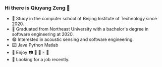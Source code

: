 ### Hi there is Qiuyang Zeng 👋

<!--
**Jndoi/Jndoi** is a ✨ _special_ ✨ repository because its `README.md` (this file) appears on your GitHub profile.

Here are some ideas to get you started:

- 🔭 I’m currently working on ...
- 🌱 I’m currently learning ...
- 👯 I’m looking to collaborate on ...
- 🤔 I’m looking for help with ...
- 💬 Ask me about ...
- 📫 How to reach me: ...
- 😄 Pronouns: ...
- ⚡ Fun fact: ...
-->
- 👻 Study in the computer school of Beijing Institute of Technology since 2020.
- 🥳 Graduated from Northeast University with a bachelor's degree in software engineering at 2020.
- 😁 Interested in acoustic sensing and software engineering.
- ⌨️ Java Python Matlab
- 🎈 Enjoy 📷 🏓 🏸 🀄 🎤
- 🎯 Looking for a job recently.
